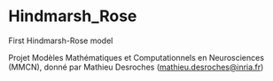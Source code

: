 # Hindmarsh_Rose
First Hindmarsh-Rose model

Projet Modèles Mathématiques et Computationnels en Neurosciences (MMCN), donné par Mathieu Desroches (mathieu.desroches@inria.fr)
